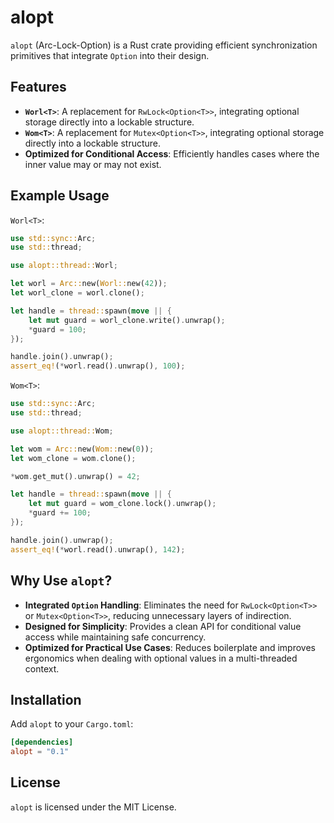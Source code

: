 # alopt

`alopt` (Arc-Lock-Option) is a Rust crate providing efficient synchronization primitives that integrate
`Option` into their design.

## Features

- **`Worl<T>`**: A replacement for `RwLock<Option<T>>`, integrating optional storage directly into a
lockable structure.
- **`Wom<T>`**: A replacement for `Mutex<Option<T>>`, integrating optional storage directly into a
lockable structure.
- **Optimized for Conditional Access**: Efficiently handles cases where the inner value may or may not exist.

## Example Usage

`Worl<T>`:
```rust
use std::sync::Arc;
use std::thread;

use alopt::thread::Worl;

let worl = Arc::new(Worl::new(42));
let worl_clone = worl.clone();

let handle = thread::spawn(move || {
    let mut guard = worl_clone.write().unwrap();
    *guard = 100;
});

handle.join().unwrap();
assert_eq!(*worl.read().unwrap(), 100);
```

`Wom<T>`:
```rust
use std::sync::Arc;
use std::thread;

use alopt::thread::Wom;

let wom = Arc::new(Wom::new(0));
let wom_clone = wom.clone();

*wom.get_mut().unwrap() = 42;

let handle = thread::spawn(move || {
    let mut guard = wom_clone.lock().unwrap();
    *guard += 100;
});

handle.join().unwrap();
assert_eq!(*worl.read().unwrap(), 142);
```

## Why Use `alopt`?

- **Integrated `Option` Handling**: Eliminates the need for `RwLock<Option<T>>` or `Mutex<Option<T>>`,
reducing unnecessary layers of indirection.
- **Designed for Simplicity**: Provides a clean API for conditional value access while maintaining safe concurrency.
- **Optimized for Practical Use Cases**: Reduces boilerplate and improves ergonomics when dealing with
optional values in a multi-threaded context.

## Installation

Add `alopt` to your `Cargo.toml`:

```toml
[dependencies]
alopt = "0.1"
```

## License

`alopt` is licensed under the MIT License.
